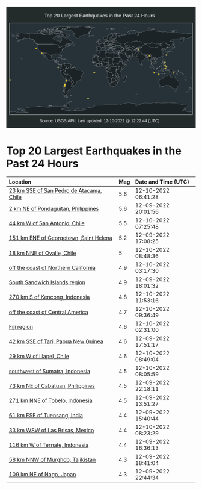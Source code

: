 ![Map](./map.png)

# Top 20 Largest Earthquakes in the Past 24 Hours

| Location | Mag | Date and Time (UTC) |
|:---|:---|:---|
| [23 km SSE of San Pedro de Atacama, Chile](https://earthquake.usgs.gov/earthquakes/eventpage/us6000j8cw) | 5.6 | 12-10-2022 06:41:28 |
| [2 km NE of Pondaguitan, Philippines](https://earthquake.usgs.gov/earthquakes/eventpage/us6000j88f) | 5.6 | 12-09-2022 20:01:56 |
| [44 km W of San Antonio, Chile](https://earthquake.usgs.gov/earthquakes/eventpage/us6000j8d7) | 5.5 | 12-10-2022 07:25:48 |
| [151 km ENE of Georgetown, Saint Helena](https://earthquake.usgs.gov/earthquakes/eventpage/us6000j878) | 5.2 | 12-09-2022 17:08:25 |
| [18 km NNE of Ovalle, Chile](https://earthquake.usgs.gov/earthquakes/eventpage/us6000j8dy) | 5 | 12-10-2022 08:48:36 |
| [off the coast of Northern California](https://earthquake.usgs.gov/earthquakes/eventpage/us6000j8c6) | 4.9 | 12-10-2022 03:17:30 |
| [South Sandwich Islands region](https://earthquake.usgs.gov/earthquakes/eventpage/us6000j87l) | 4.9 | 12-09-2022 18:01:32 |
| [270 km S of Kencong, Indonesia](https://earthquake.usgs.gov/earthquakes/eventpage/us6000j8ep) | 4.8 | 12-10-2022 11:53:16 |
| [off the coast of Central America](https://earthquake.usgs.gov/earthquakes/eventpage/us6000j8e7) | 4.7 | 12-10-2022 09:36:49 |
| [Fiji region](https://earthquake.usgs.gov/earthquakes/eventpage/us6000j8br) | 4.6 | 12-10-2022 02:31:00 |
| [42 km SSE of Tari, Papua New Guinea](https://earthquake.usgs.gov/earthquakes/eventpage/us6000j87i) | 4.6 | 12-09-2022 17:51:17 |
| [29 km W of Illapel, Chile](https://earthquake.usgs.gov/earthquakes/eventpage/us6000j8e1) | 4.6 | 12-10-2022 08:49:04 |
| [southwest of Sumatra, Indonesia](https://earthquake.usgs.gov/earthquakes/eventpage/us6000j8dj) | 4.5 | 12-10-2022 08:05:59 |
| [73 km NE of Cabatuan, Philippines](https://earthquake.usgs.gov/earthquakes/eventpage/us6000j8ag) | 4.5 | 12-09-2022 22:18:11 |
| [271 km NNE of Tobelo, Indonesia](https://earthquake.usgs.gov/earthquakes/eventpage/us6000j84w) | 4.5 | 12-09-2022 13:51:27 |
| [61 km ESE of Tuensang, India](https://earthquake.usgs.gov/earthquakes/eventpage/us6000j86w) | 4.4 | 12-09-2022 15:40:44 |
| [33 km WSW of Las Brisas, Mexico](https://earthquake.usgs.gov/earthquakes/eventpage/us6000j8dw) | 4.4 | 12-10-2022 08:23:29 |
| [116 km W of Ternate, Indonesia](https://earthquake.usgs.gov/earthquakes/eventpage/us6000j872) | 4.4 | 12-09-2022 16:36:13 |
| [58 km NNW of Murghob, Tajikistan](https://earthquake.usgs.gov/earthquakes/eventpage/us6000j87v) | 4.3 | 12-09-2022 18:41:04 |
| [109 km NE of Nago, Japan](https://earthquake.usgs.gov/earthquakes/eventpage/us6000j8am) | 4.3 | 12-09-2022 22:44:34 |
